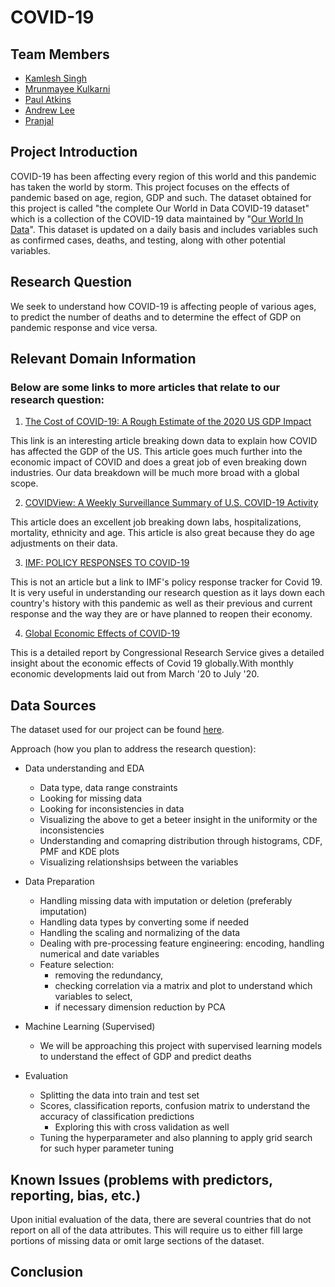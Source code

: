 # COVID-19
## Team Members

 - [Kamlesh Singh](https://github.com/kamsingh11)
 - [Mrunmayee Kulkarni](https://github.com/MrinmayeeKulkarni)
 - [Paul Atkins](https://github.com/patkins2)
 - [Andrew Lee](https://github.com/alee115)
 - [Pranjal](https://github.com/pranjal7842)

## Project Introduction

COVID-19 has been affecting every region of this world and this pandemic has taken the world by storm. This project focuses on the effects of pandemic based on age, region, GDP and such. The dataset obtained for this project is called  "the complete Our World in Data COVID-19 dataset" which is a collection of the COVID-19 data maintained by "[Our World In Data](https://ourworldindata.org/coronavirus)". This dataset is updated on a daily basis and includes variables such as confirmed cases, deaths, and testing, along with other potential variables.

## Research Question
We seek to understand how COVID-19 is affecting people of various ages, to predict the number of deaths and to determine the effect of GDP on pandemic response and vice versa.

## Relevant Domain Information
### Below are some links to more articles that relate to our research question:

 1. [The Cost of COVID-19: A Rough Estimate of the 2020 US GDP Impact](https://www.mercatus.org/publications/covid-19-policy-brief-series/cost-covid-19-rough-estimate-2020-us-gdp-impact)
 
This link is an interesting article breaking down data to explain how COVID has affected the GDP of the US. This article goes much further into the economic impact of COVID and does a great job of even breaking down industries. Our data breakdown will be much more broad with a global scope.

 2. [COVIDView: A Weekly Surveillance Summary of U.S. COVID-19 Activity](https://www.cdc.gov/coronavirus/2019-ncov/covid-data/covidview/index.html)
 
This article does an excellent job breaking down labs, hospitalizations, mortality, ethnicity and age. This article is also great because they do age adjustments on their data.

 3. [IMF: POLICY RESPONSES TO COVID-19](https://www.imf.org/en/Topics/imf-and-covid19/Policy-Responses-to-COVID-19)
 
This is not an article but a link to IMF's policy response tracker for Covid 19. It is very useful in understanding our research question as it lays down each country's history with this pandemic as well as their previous and current response and the way they are or have planned to reopen their economy.

 4. [Global Economic Effects of COVID-19](https://fas.org/sgp/crs/row/R46270.pdf)
 
This is a detailed report by Congressional Research Service gives a detailed insight about the economic effects of Covid 19 globally.With monthly economic developments laid out from March '20 to July '20.

## Data Sources
The dataset used for our project can be found [here](https://ourworldindata.org/coronavirus/country/united-states?country=~USA).

Approach (how you plan to address the research question):

   * Data understanding and EDA
	 * Data type, data range constraints 
	 * Looking for missing data
	 * Looking for inconsistencies in data
	 * Visualizing the above to get a beteer insight in the uniformity or the inconsistencies
	 * Understanding and comapring distribution through histograms, CDF, PMF and KDE plots
	 * Visualizing relationshsips between the variables
	
   * Data Preparation
	 * Handling missing data with imputation or deletion (preferably imputation)
	 * Handling data types by converting some if needed
	 * Handling the scaling and normalizing of the data
	 * Dealing with pre-processing feature engineering: encoding, handling numerical and date variables
	 * Feature selection: 
		 * removing the redundancy, 
		 * checking correlation via a matrix and plot to understand which variables to select, 
		 * if necessary dimension reduction by PCA 

   * Machine Learning (Supervised)
	 * We will be approaching this project with supervised learning models to understand the effect of GDP and predict deaths

   * Evaluation
	 * Splitting the data into train and test set
	 * Scores, classification reports, confusion matrix to understand the accuracy of classification predictions
         * Exploring this with cross validation as well
	 * Tuning the hyperparameter and also planning to apply grid search for such hyper parameter tuning

## Known Issues (problems with predictors, reporting, bias, etc.)
Upon initial evaluation of the data, there are several countries that do not report on all of the data attributes. 
This will require us to either fill large portions of missing data or omit large sections of the dataset. 

## Conclusion


